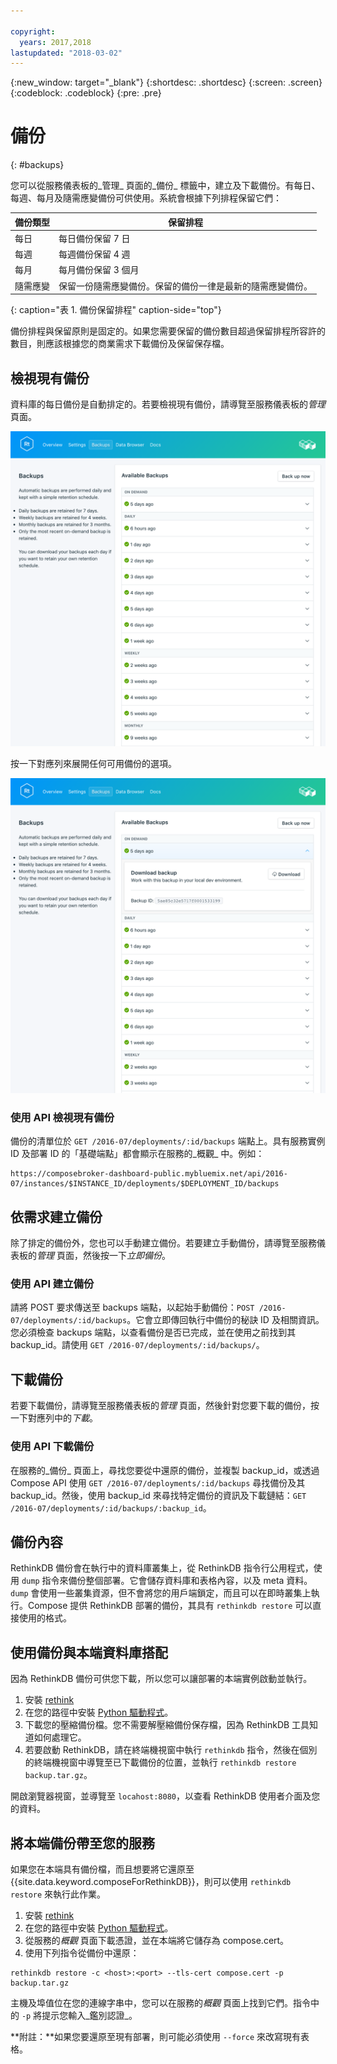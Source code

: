 ```yaml
---

copyright:
  years: 2017,2018
lastupdated: "2018-03-02"
---
```


{:new_window: target="_blank"}
{:shortdesc: .shortdesc}
{:screen: .screen}
{:codeblock: .codeblock}
{:pre: .pre}

# 備份
{: #backups}

您可以從服務儀表板的_管理_ 頁面的_備份_ 標籤中，建立及下載備份。有每日、每週、每月及隨需應變備份可供使用。系統會根據下列排程保留它們：

備份類型|保留排程
----------|-----------
每日|每日備份保留 7 日
每週|每週備份保留 4 週
每月|每月備份保留 3 個月
隨需應變|保留一份隨需應變備份。保留的備份一律是最新的隨需應變備份。
{: caption="表 1. 備份保留排程" caption-side="top"}

備份排程與保留原則是固定的。如果您需要保留的備份數目超過保留排程所容許的數目，則應該根據您的商業需求下載備份及保留保存檔。

## 檢視現有備份

資料庫的每日備份是自動排定的。若要檢視現有備份，請導覽至服務儀表板的*管理* 頁面。 

  ![備份](./images/rethink-backups-show.png "服務儀表板中的備份清單")

按一下對應列來展開任何可用備份的選項。

  ![備份選項](./images/rethink-backups-options.png "備份的選項。") 

### 使用 API 檢視現有備份

備份的清單位於 `GET /2016-07/deployments/:id/backups` 端點上。具有服務實例 ID 及部署 ID 的「基礎端點」都會顯示在服務的_概觀_ 中。例如： 
``` 
https://composebroker-dashboard-public.mybluemix.net/api/2016-07/instances/$INSTANCE_ID/deployments/$DEPLOYMENT_ID/backups
```  

## 依需求建立備份

除了排定的備份外，您也可以手動建立備份。若要建立手動備份，請導覽至服務儀表板的*管理* 頁面，然後按一下*立即備份*。

### 使用 API 建立備份

請將 POST 要求傳送至 backups 端點，以起始手動備份：`POST /2016-07/deployments/:id/backups`。它會立即傳回執行中備份的秘訣 ID 及相關資訊。您必須檢查 backups 端點，以查看備份是否已完成，並在使用之前找到其 backup_id。請使用 `GET /2016-07/deployments/:id/backups/`。

## 下載備份

若要下載備份，請導覽至服務儀表板的*管理* 頁面，然後針對您要下載的備份，按一下對應列中的*下載*。

### 使用 API 下載備份

在服務的_備份_ 頁面上，尋找您要從中還原的備份，並複製 backup_id，或透過 Compose API 使用 `GET /2016-07/deployments/:id/backups` 尋找備份及其 backup_id。然後，使用 backup_id 來尋找特定備份的資訊及下載鏈結：`GET /2016-07/deployments/:id/backups/:backup_id`。

## 備份內容

RethinkDB 備份會在執行中的資料庫叢集上，從 RethinkDB 指令行公用程式，使用 `dump` 指令來備份整個部署。它會儲存資料庫和表格內容，以及 meta 資料。`dump` 會使用一些叢集資源，但不會將您的用戶端鎖定，而且可以在即時叢集上執行。Compose 提供 RethinkDB 部署的備份，其具有 `rethinkdb restore` 可以直接使用的格式。

## 使用備份與本端資料庫搭配

因為 RethinkDB 備份可供您下載，所以您可以讓部署的本端實例啟動並執行。

1. 安裝 [rethink](https://www.rethinkdb.com/docs/install/)
2. 在您的路徑中安裝 [Python 驅動程式](https://www.rethinkdb.com/docs/install-drivers/python/)。
3. 下載您的壓縮備份檔。您不需要解壓縮備份保存檔，因為 RethinkDB 工具知道如何處理它。
4. 若要啟動 RethinkDB，請在終端機視窗中執行 `rethinkdb` 指令，然後在個別的終端機視窗中導覽至已下載備份的位置，並執行 `rethinkdb restore backup.tar.gz`。

開啟瀏覽器視窗，並導覽至 `locahost:8080`，以查看 RethinkDB 使用者介面及您的資料。

## 將本端備份帶至您的服務

如果您在本端具有備份檔，而且想要將它還原至 {{site.data.keyword.composeForRethinkDB}}，則可以使用 `rethinkdb restore` 來執行此作業。

1. 安裝 [rethink](https://www.rethinkdb.com/docs/install/)
2. 在您的路徑中安裝 [Python 驅動程式](https://www.rethinkdb.com/docs/install-drivers/python/)。
3. 從服務的*概觀* 頁面下載憑證，並在本端將它儲存為 compose.cert。
4. 使用下列指令從備份中還原：

  ```
  rethinkdb restore -c <host>:<port> --tls-cert compose.cert -p backup.tar.gz
  ```

主機及埠值位在您的連線字串中，您可以在服務的*概觀* 頁面上找到它們。指令中的 `-p` 將提示您輸入_鑑別認證_。

**附註：**如果您要還原至現有部署，則可能必須使用 `--force` 來改寫現有表格。
